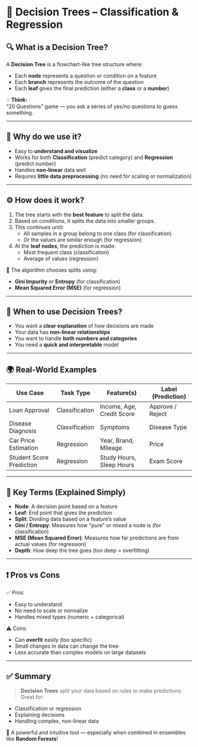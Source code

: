 # 🌳 Decision Trees – Classification & Regression

## 🔍 What is a Decision Tree?

A **Decision Tree** is a flowchart-like tree structure where:
- Each **node** represents a question or condition on a feature
- Each **branch** represents the outcome of the question
- Each **leaf** gives the final prediction (either a **class** or a **number**)

💡 **Think:**  
"20 Questions" game — you ask a series of yes/no questions to guess something.

---

## 🔷 Why do we use it?

- Easy to **understand and visualize**
- Works for both **Classification** (predict category) and **Regression** (predict number)
- Handles **non-linear** data well
- Requires **little data preprocessing** (no need for scaling or normalization)

---

## ⚙️ How does it work?

1. The tree starts with the **best feature** to split the data.
2. Based on conditions, it splits the data into smaller groups.
3. This continues until:
   - All samples in a group belong to one class (for classification)
   - Or the values are similar enough (for regression)
4. At the **leaf nodes**, the prediction is made:
   - Most frequent class (classification)
   - Average of values (regression)

🧮 The algorithm chooses splits using:
- **Gini Impurity** or **Entropy** (for classification)
- **Mean Squared Error (MSE)** (for regression)

---

## 📌 When to use Decision Trees?

- You want a **clear explanation** of how decisions are made
- Your data has **non-linear relationships**
- You want to handle **both numbers and categories**
- You need a **quick and interpretable** model

---

## 🌍 Real-World Examples

| Use Case                  | Task Type     | Feature(s)                  | Label (Prediction)         |
|---------------------------|---------------|------------------------------|----------------------------|
| Loan Approval             | Classification| Income, Age, Credit Score    | Approve / Reject           |
| Disease Diagnosis         | Classification| Symptoms                     | Disease Type               |
| Car Price Estimation      | Regression    | Year, Brand, Mileage         | Price                      |
| Student Score Prediction  | Regression    | Study Hours, Sleep Hours     | Exam Score                 |

---

## 🧠 Key Terms (Explained Simply)

- **Node**: A decision point based on a feature
- **Leaf**: End point that gives the prediction
- **Split**: Dividing data based on a feature’s value
- **Gini / Entropy**: Measures how "pure" or mixed a node is (for classification)
- **MSE (Mean Squared Error)**: Measures how far predictions are from actual values (for regression)
- **Depth**: How deep the tree goes (too deep = overfitting)

---

## ❗ Pros vs Cons

✅ Pros:
- Easy to understand
- No need to scale or normalize
- Handles mixed types (numeric + categorical)

⚠️ Cons:
- Can **overfit** easily (too specific)
- Small changes in data can change the tree
- Less accurate than complex models on large datasets

---

## ✅ Summary

> **Decision Trees** split your data based on rules to make predictions.  
Great for:
- Classification or regression
- Explaining decisions
- Handling complex, non-linear data

🎯 A powerful and intuitive tool — especially when combined in ensembles like **Random Forests**!
